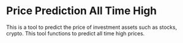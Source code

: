# Price Prediction All Time High
This is a tool to predict the price of investment assets such as stocks, crypto. This tool functions to predict all time high prices.
